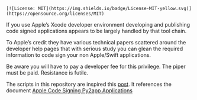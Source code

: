 ```
[![License: MIT](https://img.shields.io/badge/License-MIT-yellow.svg)](https://opensource.org/licenses/MIT)
```

If you use Apple’s Xcode developer environment developing and publishing code signed applications appears to be largely handled by that tool chain.  

To Apple’s credit they have various technical papers scattered around the developer help pages that with serious study you can glean the required information to code sign your non Apple/Swift applications.  

Be aware you will have to pay a developer fee for this privilege.  The piper must be paid.  Resistance is futile.

The scripts in this repository are inspired this [post](https://hsanchezii.wordpress.com/2021/10/06/code-signing-python-py2app-applications/).  It references the document [Apple Code Signing Py2app Applications](https://www.scribd.com/document/530430186/Code-Signing-Py2App-Applications)


